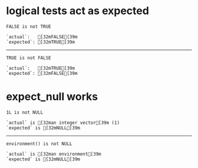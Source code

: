 # logical tests act as expected

    FALSE is not TRUE
    
    `actual`:   [32mFALSE[39m
    `expected`: [32mTRUE[39m 

---

    TRUE is not FALSE
    
    `actual`:   [32mTRUE[39m 
    `expected`: [32mFALSE[39m

# expect_null works

    1L is not NULL
    
    `actual` is [32man integer vector[39m (1)
    `expected` is [32mNULL[39m

---

    environment() is not NULL
    
    `actual` is [32man environment[39m
    `expected` is [32mNULL[39m

